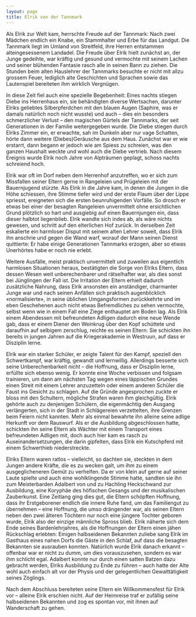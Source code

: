 ```yaml
---
layout: page
title: Elrik von der Tannmark
---
```


Als Elrik zur Welt kam, herrschte Freude auf der Tannmark: Nach zwei Mädchen endlich ein Knabe, ein Stammhalter und Erbe für das Landgut. Die Tannmark liegt im Umland von Streitfeld, ihre Herren entstammen alteingesessenem Landadel. Die Freude über Elrik hielt zunächst an, der Junge gedeihte, war kräftig und gesund und vermochte mit seinem Lachen und seiner blühenden Fantasie rasch alle in seinen Bann zu ziehen. Die Stunden beim alten Hauslehrer der Tannmarks besuchte er nicht mit allzu grossem Feuer, lediglich alte Geschichten und Sprachen sowie das Lautenspiel bereiteten ihm wirklich Vergnügen.

In diese Zeit fiel auch eine spezielle Begebenheit: Eines nachts stiegen Diebe ins Herrenhaus ein, sie behändigten diverse Wertsachen, darunter Elriks geliebtes Silberpferdchen mit den blauen Augen (Saphire, was er damals natürlich noch nicht wusste) und auch – dies ein besonders schmerzlicher Verlust – den magischen Gürtels der Tannmarks, der seit Generationen in der Familie weitergegeben wurde. Die Diebe stiegen durch Elriks Zimmer ein, er erwachte, sah im Dunkeln aber nur vage Schatten, hörte dann weitere (Diebes)Geräusche aus dem Haus. Zunächst war er wie erstarrt, dann begann er jedoch wie am Spiess zu schreien, was den ganzen Haushalt weckte und wohl auch die Diebe vertrieb. Nach diesem Ereignis wurde Elrik noch Jahre von Alpträumen geplagt, schoss nachts schreiend hoch. 

Elrik war oft im Dorf neben dem Herrenhof anzutreffen, wo er sich zum Missfallen seiner Eltern gerne in Rangeleien und Prügeleien mit der Bauernjugend stürzte. Als Elrik in die Jahre kam, in denen die Jungen in die Höhe schiessen, ihre Stimme tiefer wird und der erste Flaum über der Lippe spriesst, ereigneten sich die ersten beunruhigenden Vorfälle. So drosch er etwas bei einer der besagten Rangeleien unvermittelt ohne ersichtlichen Grund plötzlich so hart und ausgiebig auf einen Bauernjungen ein, dass dieser halbtot liegenblieb. Elrik wandte sich indes ab, als wäre nichts gewesen, und schritt auf den elterlichen Hof zurück. In derselben Zeit eskalierte ein harmloser Disput mit seinem alten Lehrer soweit, dass Elrik ihn anschrie und gegen die Wand warf, worauf der Mann seinen Dienst quittierte: Er habe einige Generationen Tannmarks erzogen, aber so etwas Unerhörtes habe er noch nie erlebt.

Weitere Ausfälle, meist praktisch unvermittelt und zuweilen aus eigentlich harmlosen Situationen heraus, bestätigten die Sorge von Elriks Eltern, dass dessen Wesen weit unberechenbarer und rätselhafter war, als dies sonst bei Jünglingen der Fall ist. Die Irritation der Eltern erhielt dadurch zusätzliche Nahrung, dass Elrik ansonsten ein anständiger, charmanter Junge war und nach seinen Anfällen sich praktisch augenblicklich «normalisierte», in seine üblichen Umgangsformen zurückkehrte und im eben Geschehenen auch nicht etwas Befremdliches zu sehen vermochte, selbst wenn wie in einem Fall eine Ziege enthauptet am Boden lag. Als Elrik einem Abendessen mit befreundeten Adligen dadurch eine neue Wende gab, dass er einem Diener den Weinkrug über den Kopf schüttete und daraufhin auf selbigem zerschlug, reichte es seinen Eltern: Sie schickten ihn bereits in jungen Jahren auf die Kriegerakademie in Westruun, auf dass er Disziplin lerne. 

Elrik war ein starker Schüler, er zeigte Talent für den Kampf, speziell den Schwertkampf, war kräftig, gewandt und lernwillig. Allerdings besserte sich seine Unberechenbarkeit nicht – die Hoffnung, dass er Disziplin lerne, erfüllte sich ebenso wenig. Er konnte eine Woche verbissen und folgsam trainieren, um dann am nächsten Tag wegen eines läppischen Grundes einen Streit mit einem Lehrer anzuzetteln oder einem anderen Schüler die Faust ins Gesicht zu schlagen. Auf die Gründe angesprochen zuckte er bloss mit den Schultern, mögliche Strafen waren ihm gleichgültig. Elrik gehörte auch zu denjenigen Schülern, die eigenmächtig den Ausgang verlängerten, sich in der Stadt in Schlägereien verzettelten, ihre Grenzen beim Feiern nicht kannten. Mehr als einmal bewahrte ihn alleine seine adlige Herkunft vor dem Rauswurf. Als er die Ausbildung abgeschlossen hatte, schickten ihn seine Eltern als Wächter mit einem Transport eines befreundeten Adligen mit, doch auch hier kam es rasch zu Auseinandersetzungen, die darin gipfelten, dass Elrik ein Kutschpferd mit einem Schwerthieb niederstreckte. 

Elriks Eltern waren ratlos – vielleicht, so dachten sie, steckten in dem Jungen andere Kräfte, die es zu wecken galt, um ihm zu einem ausgeglicheneren Gemüt zu verhelfen. Da er von klein auf gerne auf seiner Laute spielte und auch eine wohlklingende Stimme hatte, sandten sie ihn zum Meisterbarden Adalbert von und zu Hachling Heckschwand zur Ausbildung, eine Koryphäe des höfischen Gesangs und der musikalischen Zauberkunst. Eine Zeitlang ging dies gut, die Eltern schöpften Hoffnung, dass ihr Erstgeborener endlich die innere Ruhe fand, um das Familiengut zu übernehmen – eine Hoffnung, die umso drängender war, als seinen Eltern neben den zwei älteren Töchtern nur noch eine jüngere Tochter geboren wurde, Elrik also der einzige männliche Spross blieb. Elrik näherte sich dem Ende seines Bardenlehrjahres, als die Hoffnungen der Eltern einen jähen Rückschlag erlebten: Einigen halbseidenen Bekannten zuliebe sang Elrik im Gasthaus eines nahen Dorfs die Gäste in den Schlaf, auf dass die besagten Bekannten sie ausrauben konnten. Natürlich wurde Elrik danach erkannt – offenbar war er nicht zu dumm, um dies vorauszusehen, sondern es war ihm schlicht egal. Adalbert konnte nur durch einen satten Batzen dazu gebracht werden, Elriks Ausbildung zu Ende zu führen – auch hatte der Alte wohl auch einfach alt vor der Physis und der gelegentlichen Gewalttätigkeit seines Zöglings. 

Nach dem Abschluss bereiteten seine Eltern ein Willkommensfest für Elrik vor – alleine Elrik erschien nicht. Auf der Heimreise traf er zufällig seine halbseidenen Bekannten und zog es spontan vor, mit ihnen auf Wanderschaft zu gehen. 